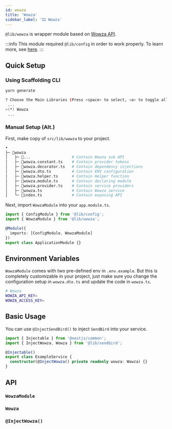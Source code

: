 ```yaml
---
id: wowza
title: 'Wowza'
sidebar_label: '🎞 Wowza'
---
```


`@lib/wowza` is wrapper module based on [Wowza API](https://www.wowza.com/docs/wowza-developer-apis-and-sdks).

:::info
This module required `@lib/config` in order to work properly. To learn more, see [here](/docs/nestjs/lib/config).
:::

## Quick Setup

### Using Scaffolding CLI

```bash
yarn generate
```

```bash
? Choose the Main Libraries (Press <space> to select, <a> to toggle all, <i> to invert selection)
 ...
>(*) Wowza
 ...
```

### Manual Setup (Alt.)

First, make copy of `src/lib/wowza` to your project.

```bash
•
├─ 📁wowza
│   ├─ 📁...                  # Contain Wowza sub API
│   ├─ 📄wowza.constant.ts    # Contain provider tokens
│   ├─ 📄wowza.decorator.ts   # Contain dependency injections
│   ├─ 📄wowza.dto.ts         # Contain ENV configuration
│   ├─ 📄wowza.helper.ts      # Contain Helper function
│   ├─ 📄wowza.module.ts      # Contain declaring module
│   ├─ 📄wowza.provider.ts    # Contain service providers
│   ├─ 📄wowza.ts             # Contain Wowza service
│   └─ 📄index.ts             # Contain exposing API
```

Next, import `WowzaModule` into your `app.module.ts`.

```ts title="src/app.module.ts"
import { ConfigModule } from '@lib/config';
import { WowzaModule } from '@lib/wowza';

@Module({
  imports: [ConfigModule, WowzaModule]
})
export class ApplicationModule {}
```

## Environment Variables

`WowzaModule` comes with two pre-defined env in `.env.example`. But this is completely customizable in your project, just make sure you change the configuration setup in `wowza.dto.ts` and update the code in `wowza.ts`.

```bash title=".env.example"
# Wowza
WOWZA_API_KEY=
WOWZA_ACCESS_KEY=
```

## Basic Usage

You can use `@InjectSendBird()` to inject `SendBird` into your service.

```ts title="example.service.ts"
import { Injectable } from '@nestjs/common';
import { InjectWowza, Wowza } from '@lib/sendbird';

@Injectable()
export class ExampleService {
  constructor(@InjectWowza() private readonly wowza: Wowza) {}
}
```

## API

### `WowzaModule`

### `Wowza`

### `@InjectWowza()`
